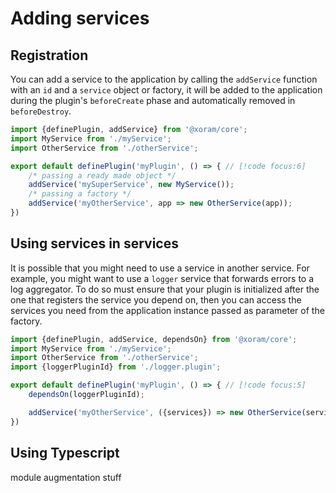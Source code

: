 # Adding services

## Registration

You can add a service to the application by calling the `addService` function
with an `id` and a `service` object or factory, it will be added to the
application during the plugin's `beforeCreate` phase and automatically removed
in `beforeDestroy`.

```js
import {definePlugin, addService} from '@xoram/core';
import MyService from './myService';
import OtherService from './otherService';

export default definePlugin('myPlugin', () => { // [!code focus:6]
	/* passing a ready made object */
	addService('mySuperService', new MyService());
	/* passing a factory */
	addService('myOtherService', app => new OtherService(app));
})
```

## Using services in services

It is possible that you might need to use a service in another service. For
example, you might want to use a `logger` service that forwards errors to a log
aggregator. To do so must ensure that your plugin is initialized after the one
that registers the service you depend on, then you can access the services you
need from the application instance passed as parameter of the factory.

```js
import {definePlugin, addService, dependsOn} from '@xoram/core';
import MyService from './myService';
import OtherService from './otherService';
import {loggerPluginId} from './logger.plugin';

export default definePlugin('myPlugin', () => { // [!code focus:5]
	dependsOn(loggerPluginId);

	addService('myOtherService', ({services}) => new OtherService(services.logger));
})
```

## Using Typescript

module augmentation stuff